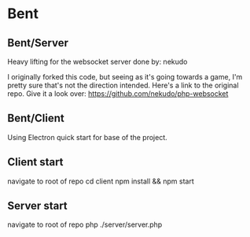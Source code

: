 # Bent

Bent/Server
----

Heavy lifting for the websocket server done by: nekudo

I originally forked this code, but seeing as it's going towards a game, I'm pretty sure that's not the direction intended.
Here's a link to the original repo. Give it a look over: https://github.com/nekudo/php-websocket

Bent/Client
----

Using Electron quick start for base of the project.

Client start
----

navigate to root of repo
cd client
npm install && npm start

Server start
----

navigate to root of repo
php ./server/server.php
